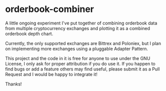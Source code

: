 # orderbook-combiner

A little ongoing experiment I've put together of combining orderbook data from 
multiple cryptocurrency exchanges and plotting it as a combined orderbook depth chart.

Currently, the only supported exchanges are Bittrex and Poloniex, but I plan on 
implementing more exchanges using a pluggable Adapter Pattern.

This project and the code in it is free for anyone to use under the GNU License,
I only ask for proper attribution if you do use it. If you happen to find bugs
or add a feature others may find useful, please submit it as a Pull Request and 
I would be happy to integrate it!

Thanks!